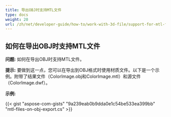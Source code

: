 ```yaml
---
title: 导出OBJ时支持MTL文件
type: docs
weight: 20
url: /zh/net/developer-guide/how-to/work-with-3d-file/support-for-mtl-files-on-obj-export/
---
```



## **如何在导出OBJ时支持MTL文件**

**问题:** 如何在导出OBJ时支持MTL文件。

**提示:** 要做到这一点，您可以在导出到OBJ格式时使用材质文件。以下是一个示例。附带了结果文件（ColorImage.obj和ColorImage.mtl）和源文件（ColorImage.dwf）。

**示例:**

{{< gist "aspose-com-gists" "9a239eab0b9dda0e1c54be533ea399bb" "mtl-files-on-obj-export.cs" >}}
